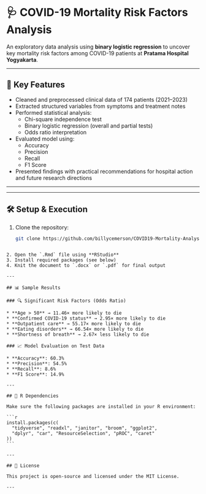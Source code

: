 # 🩺 COVID-19 Mortality Risk Factors Analysis  
An exploratory data analysis using **binary logistic regression** to uncover key mortality risk factors among COVID-19 patients at **Pratama Hospital Yogyakarta**.

---

## 🚀 Key Features

- Cleaned and preprocessed clinical data of 174 patients (2021–2023)
- Extracted structured variables from symptoms and treatment notes
- Performed statistical analysis:
  - Chi-square independence test
  - Binary logistic regression (overall and partial tests)
  - Odds ratio interpretation
- Evaluated model using:
  - Accuracy
  - Precision
  - Recall
  - F1 Score
- Presented findings with practical recommendations for hospital action and future research directions

---

---

## 🛠️ Setup & Execution

1. Clone the repository:
   ```bash
   git clone https://github.com/billycemerson/COVID19-Mortality-Analysis.git
````

2. Open the `.Rmd` file using **RStudio**
3. Install required packages (see below)
4. Knit the document to `.docx` or `.pdf` for final output

---

## 📊 Sample Results

### 🔍 Significant Risk Factors (Odds Ratio)

* **Age > 50** → 11.46× more likely to die
* **Confirmed COVID-19 status** → 2.95× more likely to die
* **Outpatient care** → 55.17× more likely to die
* **Eating disorders** → 66.54× more likely to die
* **Shortness of breath** → 2.67× less likely to die

### 📈 Model Evaluation on Test Data

* **Accuracy**: 60.3%
* **Precision**: 54.5%
* **Recall**: 8.6%
* **F1 Score**: 14.9%

---

## 🧩 R Dependencies

Make sure the following packages are installed in your R environment:

```r
install.packages(c(
  "tidyverse", "readxl", "janitor", "broom", "ggplot2",
  "dplyr", "car", "ResourceSelection", "pROC", "caret"
))
```

---

## 📄 License

This project is open-source and licensed under the MIT License.

---

